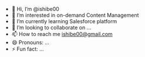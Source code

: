 - 👋 Hi, I’m @ishibe00
- 👀 I’m interested in on-demand Content Management
- 🌱 I’m currently learning Salesforce platform 
- 💞️ I’m looking to collaborate on ...
- 📫 How to reach me ishibe00@gmail.com
- 😄 Pronouns: ...
- ⚡ Fun fact: ...

<!---
ishibe00/ishibe00 is a ✨ special ✨ repository because its `README.md` (this file) appears on your GitHub profile.
You can click the Preview link to take a look at your changes.
--->
